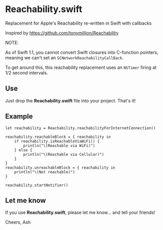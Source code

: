# Reachability.swift

Replacement for Apple's Reachability re-written in Swift with callbacks

Inspired by https://github.com/tonymillion/Reachability 

NOTE:

As of Swift 1.1, you cannot convert Swift closures into C-function pointers, meaning we can't set an `SCNetworkReachabilityCallBack`.

To get around this, this reachability replacement uses an `NSTimer` firing at 1/2 second intervals.

## Use

Just drop the **Reachability.swift** file into your project. That's it!

## Example

    let reachability = Reachability.reachabilityForInternetConnection()

    reachability.reachableBlock = { reachability in
        if reachability.isReachableViaWiFi() {
            println("\(Reachable via WiFi)")
        } else {
            println("\(Reachable via Cellular)")
        }
    }
    reachability.unreachableBlock = { reachability in
        println("\(Not reachable)")
    }

    reachability.startNotifier()

## Let me know

If you use **Reachability.swift**, please let me know… and tell your friends! 

Cheers,
Ash

